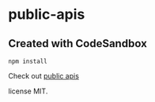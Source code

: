 # public-apis
Created with CodeSandbox
----

```
npm install
```

Check out [public apis]("publicapis.org")

license MIT.
